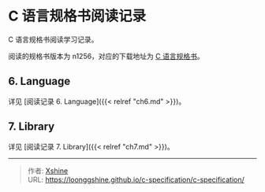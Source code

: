# C 语言规格书阅读记录


C 语言规格书阅读学习记录。
<!--more-->

阅读的规格书版本为 n1256，对应的下载地址为 [C 语言规格书](https://www.open-std.org/jtc1/sc22/wg14/www/docs/n1256.pdf)。

## 6. Language

详见 [阅读记录 6. Language]({{< relref "ch6.md" >}})。

## 7. Library

详见 [阅读记录 7. Library]({{< relref "ch7.md" >}})。


---

> 作者: [Xshine](https://github.com/LoongGshine)  
> URL: https://loonggshine.github.io/c-specification/c-specification/  


